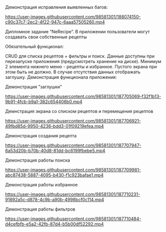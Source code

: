 Демонстрация исправления выявленных багов:


https://user-images.githubusercontent.com/98581301/188074150-c90c37c7-2ec2-4f22-947c-6aaa57505260.mp4






Дипломное задание “NeRecipe”.
В приложении пользователи могут создавать свои собственные рецепты

Обязательный функционал:

CRUD для списка рецептов + фильтры и поиск.
Данные доступны при перезапуске приложения (предусмотреть хранение на диске).
Минимум 2 элемента нижнего меню - рецепты и избранное. Пустого экрана при этом быть не должно. В случае отсутствия данных отображать заглушку.
Демонстрация функционала приложения:


Демонстрация "заглушки"


https://user-images.githubusercontent.com/98581301/187705069-f32f1b13-9b91-4fcb-b9a1-382c654406b0.mp4

Демнстрация экрана со списком рецептов и перемещения рецептов



https://user-images.githubusercontent.com/98581301/187706921-49fbd85d-9950-4236-bdd3-01f09219efea.mp4

Демонстрация создания рецепта




https://user-images.githubusercontent.com/98581301/187707947-6a53d20b-b70b-40d8-81dd-bc6199fbebe5.mp4


Демонстрация работы поиска



https://user-images.githubusercontent.com/98581301/187709981-abc87438-5887-4095-b430-f1c923bafae1.mp4


Демонстрация работы избранное




https://user-images.githubusercontent.com/98581301/187710231-91892a5c-d878-4c9b-a90b-4998bcf0c114.mp4


Демонстрация работы фильтров


https://user-images.githubusercontent.com/98581301/187710484-d4cefbfb-e5a2-42fb-87d4-b5b00df52292.mp4


